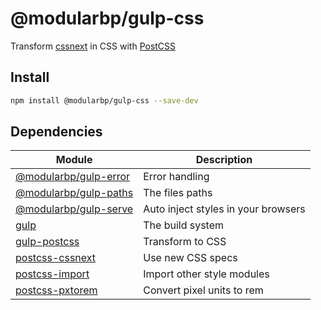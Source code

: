 # @modularbp/gulp-css
Transform [cssnext] in CSS with [PostCSS]

[cssnext]: https://github.com/MoOx/postcss-cssnext
[PostCSS]: https://github.com/postcss/postcss

## Install
```sh
npm install @modularbp/gulp-css --save-dev
```

## Dependencies
| Module | Description |
| ------ | ----------- |
| [@modularbp/gulp-error] | Error handling |
| [@modularbp/gulp-paths] | The files paths |
| [@modularbp/gulp-serve] | Auto inject styles in your browsers |
| [gulp] | The build system |
| [gulp-postcss] | Transform to CSS |
| [postcss-cssnext] | Use new CSS specs |
| [postcss-import] | Import other style modules |
| [postcss-pxtorem] | Convert pixel units to rem |

[@modularbp/gulp-error]: https://github.com/modularbp/modular-gulp/tree/master/modules/gulp-error
[@modularbp/gulp-paths]: https://github.com/modularbp/modular-gulp/tree/master/modules/gulp-paths
[@modularbp/gulp-serve]: https://github.com/modularbp/modular-gulp/tree/master/modules/gulp-serve
[gulp]: https://github.com/gulpjs/gulp
[gulp-postcss]: https://github.com/postcss/gulp-postcss
[postcss-cssnext]: https://github.com/MoOx/postcss-cssnext
[postcss-import]: https://github.com/postcss/postcss-import
[postcss-pxtorem]: https://github.com/cuth/postcss-pxtorem
